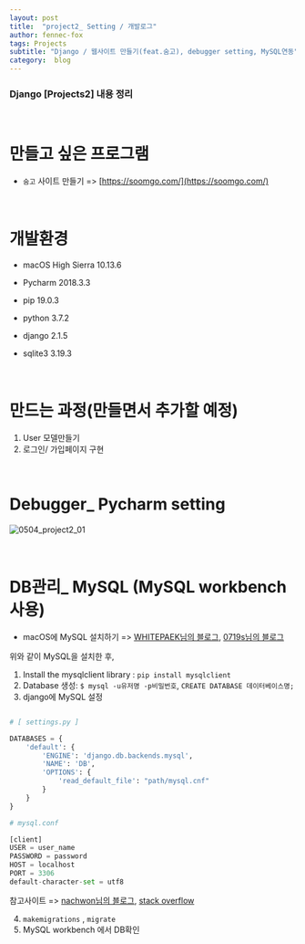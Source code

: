 ```yaml
---
layout: post
title:  "project2_ Setting / 개발로그"
author: fennec-fox
tags: Projects
subtitle: "Django / 웹사이트 만들기(feat.숨고), debugger setting, MySQL연동"
category:  blog
---
```


### Django [Projects2] 내용 정리

<br>

# 만들고 싶은 프로그램

- `숨고` 사이트 만들기 => [https://soomgo.com/](https://soomgo.com/)

<br>

# 개발환경

- macOS High Sierra 10.13.6    

-  Pycharm 2018.3.3 

-  pip 19.0.3

- python 3.7.2   

- django 2.1.5  

- sqlite3 3.19.3

<br>

# 만드는 과정(만들면서 추가할 예정)

1. User 모델만들기
2. 로그인/ 가입페이지 구현

<br>

# Debugger_ Pycharm setting

![0504_project2_01](/assets/img_studed/0504_project2_01.png)

<br>

# DB관리_ MySQL (MySQL workbench 사용)

- macOS에 MySQL 설치하기 => [WHITEPAEK님의 블로그](https://whitepaek.tistory.com/16), [0719s님의 블로그](https://0719s.tistory.com/2)

위와 같이 MySQL을 설치한 후,

1. Install the mysqlclient library : `pip install mysqlclient`
2. Database 생성: `$ mysql -u유저명 -p비밀번호`, `CREATE DATABASE 데이터베이스명;`
3. django에 MySQL 설정 

```python

# [ settings.py ]

DATABASES = {
    'default': {
        'ENGINE': 'django.db.backends.mysql',
        'NAME': 'DB',
        'OPTIONS': {
            'read_default_file': "path/mysql.cnf"
        }
    }
}

# mysql.conf

[client]
USER = user_name
PASSWORD = password
HOST = localhost
PORT = 3306
default-character-set = utf8

```

참고사이트 => [nachwon님의 블로그](https://nachwon.github.io/database-mysql/), [stack overflow](https://stackoverflow.com/questions/19189813/setting-django-up-to-use-mysql)

4. `makemigrations` ,  `migrate` 
5. MySQL workbench 에서 DB확인 

<br>